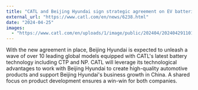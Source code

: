 ```yaml
---
title: "CATL and Beijing Hyundai sign strategic agreement on EV batteries"
external_url: "https://www.catl.com/en/news/6238.html"
date: "2024-04-25"
images:
  - "https://www.catl.com/en/uploads/1/image/public/202404/20240429110127_uxju9y08i0.jpg"
---
```


With the new agreement in place, Beijing Hyundai is expected to unleash a wave of over 10 leading global models equipped with CATL's latest battery technology including CTP and NP. CATL will leverage its technological advantages to work with Beijing Hyundai to create high-quality automotive products and support Beijing Hyundai's business growth in China. A shared focus on product development ensures a win-win for both companies.